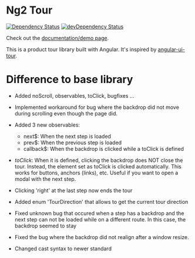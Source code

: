# Ng2 Tour

[![Dependency Status](https://david-dm.org/isaacplmann/ng2-tour.svg)](https://david-dm.org/isaacplmann/ngx-tour)
[![devDependency Status](https://david-dm.org/isaacplmann/ng2-tour/dev-status.svg)](https://david-dm.org/isaacplmann/ngx-tour?type=dev)

Check out the [documentation/demo page](https://isaacplmann.github.io/ngx-tour).

This is a product tour library built with Angular. It's inspired by [angular-ui-tour](http://benmarch.github.io/angular-ui-tour).

# Difference to base library

* Added noScroll, observables, toClick, bugfixes ...

* Implemented workaround for bug where the backdrop did not move during scrolling even though the page did.

* Added 3 new observables:
  - next$: When the next step is loaded
  - prev$: When the previous step is loaded
  - callback$: When the backdrop is clicked while a toClick is defined

* _toClick_:
When it is defined, clicking the backdrop does NOT close the tour. Instead, the element set as toClick is clicked automatically. This works for buttons, anchors (links), etc. Useful if you want to open a modal with the next step.

* Clicking 'right' at the last step now ends the tour

* Added enum 'TourDirection' that allows to get the current tour direction

* Fixed unknown bug that occured when a step has a backdrop and the next step can not be loaded while on a different route. In this case, the backdrop seemed to stay

* Fixed the bug where the backdrop did not realign after a window resize.

* Changed cast syntax to newer standard
